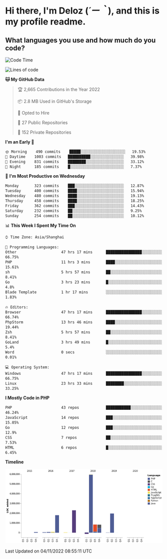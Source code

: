 # **Hi there, I'm Deloz (*´ー｀*), and this is my profile readme.**
<!--  [![Profile views](https://gpvc.arturio.dev/dank-del)](https://github.com/dank-del) -->
## **What languages you use and how much do you code?**

<!--START_SECTION:waka-->
![Code Time](http://img.shields.io/badge/Code%20Time-226%20hrs%2016%20mins-blue)

![Lines of code](https://img.shields.io/badge/From%20Hello%20World%20I%27ve%20Written-14%20Million%20lines%20of%20code-blue)

**🐱 My GitHub Data** 

> 🏆 2,665 Contributions in the Year 2022
 > 
> 📦 2.8 MB Used in GitHub's Storage 
 > 
> 💼 Opted to Hire
 > 
> 📜 27 Public Repositories 
 > 
> 🔑 152 Private Repositories  
 > 
**I'm an Early 🐤** 

```text
🌞 Morning    490 commits    █████░░░░░░░░░░░░░░░░░░░░   19.53% 
🌆 Daytime    1003 commits   ██████████░░░░░░░░░░░░░░░   39.98% 
🌃 Evening    831 commits    ████████░░░░░░░░░░░░░░░░░   33.12% 
🌙 Night      185 commits    █░░░░░░░░░░░░░░░░░░░░░░░░   7.37%

```
📅 **I'm Most Productive on Wednesday** 

```text
Monday       323 commits    ███░░░░░░░░░░░░░░░░░░░░░░   12.87% 
Tuesday      400 commits    ████░░░░░░░░░░░░░░░░░░░░░   15.94% 
Wednesday    480 commits    ████░░░░░░░░░░░░░░░░░░░░░   19.13% 
Thursday     458 commits    ████░░░░░░░░░░░░░░░░░░░░░   18.25% 
Friday       362 commits    ███░░░░░░░░░░░░░░░░░░░░░░   14.43% 
Saturday     232 commits    ██░░░░░░░░░░░░░░░░░░░░░░░   9.25% 
Sunday       254 commits    ██░░░░░░░░░░░░░░░░░░░░░░░   10.12%

```


📊 **This Week I Spent My Time On** 

```text
⌚︎ Time Zone: Asia/Shanghai

💬 Programming Languages: 
Other                    47 hrs 17 mins      ████████████████░░░░░░░░░   66.75% 
PHP                      11 hrs 3 mins       ████░░░░░░░░░░░░░░░░░░░░░   15.61% 
sh                       5 hrs 57 mins       ██░░░░░░░░░░░░░░░░░░░░░░░   8.41% 
Go                       3 hrs 23 mins       █░░░░░░░░░░░░░░░░░░░░░░░░   4.8% 
Blade Template           1 hr 17 mins        ░░░░░░░░░░░░░░░░░░░░░░░░░   1.83%

🔥 Editors: 
Browser                  47 hrs 17 mins      ████████████████░░░░░░░░░   66.74% 
PhpStorm                 13 hrs 46 mins      ████░░░░░░░░░░░░░░░░░░░░░   19.44% 
Zsh                      5 hrs 57 mins       ██░░░░░░░░░░░░░░░░░░░░░░░   8.41% 
GoLand                   3 hrs 49 mins       █░░░░░░░░░░░░░░░░░░░░░░░░   5.4% 
Word                     0 secs              ░░░░░░░░░░░░░░░░░░░░░░░░░   0.01%

💻 Operating System: 
Windows                  47 hrs 17 mins      ████████████████░░░░░░░░░   66.75% 
Linux                    23 hrs 33 mins      ████████░░░░░░░░░░░░░░░░░   33.25%

```

**I Mostly Code in PHP** 

```text
PHP                      43 repos            ███████████░░░░░░░░░░░░░░   46.24% 
JavaScript               14 repos            ███░░░░░░░░░░░░░░░░░░░░░░   15.05% 
Go                       12 repos            ███░░░░░░░░░░░░░░░░░░░░░░   12.9% 
CSS                      7 repos             ██░░░░░░░░░░░░░░░░░░░░░░░   7.53% 
HTML                     6 repos             █░░░░░░░░░░░░░░░░░░░░░░░░   6.45%

```


**Timeline**

![Chart not found](https://raw.githubusercontent.com/deloz/deloz/main/charts/bar_graph.png) 


 Last Updated on 04/11/2022 08:55:11 UTC
<!--END_SECTION:waka-->
